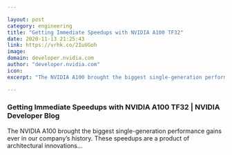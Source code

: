 ```yaml
---

layout: post
category: engineering
title: "Getting Immediate Speedups with NVIDIA A100 TF32"
date: 2020-11-13 21:25:43
link: https://vrhk.co/2IuUGoh
image: 
domain: developer.nvidia.com
author: "developer.nvidia.com"
icon: 
excerpt: "The NVIDIA A100 brought the biggest single-generation performance gains ever in our company’s history. These speedups are a product of architectural innovations…"

---
```


### Getting Immediate Speedups with NVIDIA A100 TF32 | NVIDIA Developer Blog

The NVIDIA A100 brought the biggest single-generation performance gains ever in our company’s history. These speedups are a product of architectural innovations…